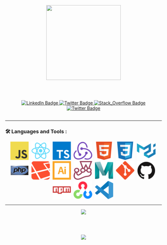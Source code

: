 
<div align="center">
  <img src="https://media.giphy.com/media/fBq4IBhQkC69ancGiJ/giphy.gif" width="240" height="240"/>
</div>  

<br/><br/>  

<div id="header" align="center">
  
  <div id="badges">
  <a href="https://www.linkedin.com/in/kamran-kamranifard/">
    <img src="https://img.shields.io/badge/LinkedIn-blue?style=for-the-badge&logo=linkedin&logoColor=white" alt="LinkedIn Badge"/>
  </a>
  <a href="https://twitter.com/kamrankamrani73">
    <img src="https://img.shields.io/badge/Twitter-blue?style=for-the-badge&logo=twitter&logoColor=white" alt="Twitter Badge"/>
  </a>
  <a href="https://stackoverflow.com/users/9136566/kamrankamranifard">
    <img src="https://img.shields.io/badge/Stack_Overflow-FE7A16?style=for-the-badge&logo=stack-overflow&logoColor=white" alt="Stack_Overflow Badge"/>
  </a>
  <a href="mailto:k.kamranifard@gmail.com">
    <img src="https://img.shields.io/badge/Gmail-D14836?style=for-the-badge&logo=gmail&logoColor=white" alt="Twitter Badge"/>
  </a>
</div>
  
<img src="https://komarev.com/ghpvc/?username=kamrankamrani&style=flat-square&color=blue" alt=""/>
  
</div>

---  
### :hammer_and_wrench: Languages and Tools :  

<div align="center">
  <img src="https://github.com/devicons/devicon/blob/master/icons/javascript/javascript-original.svg" title="Js" alt="Js" width="60" height="60"/>&nbsp;
  <img src="https://github.com/devicons/devicon/blob/master/icons/react/react-original.svg" title="react" alt="react" width="60" height="60"/>&nbsp;
  <img src="https://github.com/devicons/devicon/blob/master/icons/typescript/typescript-original.svg" title="ts" alt="ts" width="60" height="60"/>&nbsp;
  <img src="https://github.com/devicons/devicon/blob/master/icons/redux/redux-original.svg" title="redux" alt="redux" width="60" height="60"/>&nbsp;
  <img src="https://github.com/devicons/devicon/blob/master/icons/html5/html5-original.svg" title="Html5" alt="Html5" width="60" height="60"/>&nbsp;
  <img src="https://github.com/devicons/devicon/blob/master/icons/css3/css3-original.svg" title="CSS3" alt="CSS3" width="60" height="60"/>&nbsp;
  <img src="https://github.com/devicons/devicon/blob/master/icons/materialui/materialui-original.svg" title="Material UI" alt="Material UI" width="60" height="60"/>&nbsp;
  <img src="https://github.com/devicons/devicon/blob/master/icons/php/php-original.svg" title="php" alt="php" width="60" height="60"/>&nbsp;
  <img src="https://github.com/devicons/devicon/blob/master/icons/laravel/laravel-plain.svg" title="Laravel" alt="Laravel" width="60" height="60"/>&nbsp;
  <img src="https://github.com/devicons/devicon/blob/master/icons/illustrator/illustrator-line.svg" title="Illustrator" alt="Illustrator" width="60" height="60"/>&nbsp;
  <img src="https://github.com/devicons/devicon/blob/master/icons/jest/jest-plain.svg" title="Jest" alt="Jest" width="60" height="60"/>&nbsp;
  <img src="https://github.com/devicons/devicon/blob/master/icons/maya/maya-original.svg"  title="Maya" alt="Maya" width="60" height="60"/>&nbsp;
  <img src="https://github.com/devicons/devicon/blob/master/icons/git/git-original.svg" title="Git" alt="Git" width="60" height="60"/>&nbsp;
  <img src="https://github.com/devicons/devicon/blob/master/icons/github/github-original.svg" title="Github" alt="Github" width="60" height="60"/>&nbsp;
  <img src="https://github.com/devicons/devicon/blob/master/icons/npm/npm-original-wordmark.svg" title="npm"  alt="npm" width="60" height="60"/>&nbsp;
  <img src="https://github.com/devicons/devicon/blob/master/icons/opencv/opencv-original.svg" title="Opencv"  alt="Opencv" width="60" height="60"/>&nbsp;
  <img src="https://github.com/devicons/devicon/blob/master/icons/vscode/vscode-original.svg" title="vscode" alt="vscode" width="60" height="60"/>&nbsp;
</div>

---    

<div id="stats" align="center">
	<img src="http://github-readme-streak-stats.herokuapp.com?user=kamrankamrani&theme=dark&background=212121" />
</div> 

<br/><br/> 

<div id="langs" align="center">
	<img src="https://github-readme-stats.vercel.app/api/top-langs/?username=kamrankamrani&layout=compact&theme=vision-friendly-dark" />
</div> 
